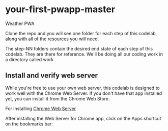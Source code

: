 # your-first-pwapp-master
Weather PWA 

Clone the repo and you will see one folder for each step of this codelab, along with all of the resources you will need. 

The step-NN folders contain the desired end state of each step of this codelab. They are there for reference. We'll be doing all our coding work in a directory called work

## Install and verify web server
While you're free to use your own web server, this codelab is designed to work well with the Chrome Web Server. If you don't have that app installed yet, you can install it from the Chrome Web Store.

For installing
[Chrome Web Server](https://chrome.google.com/webstore/detail/web-server-for-chrome/ofhbbkphhbklhfoeikjpcbhemlocgigb?hl=en "Chrome Web Server")

After installing the Web Server for Chrome app, click on the Apps shortcut on the bookmarks bar:

